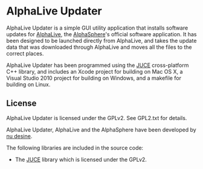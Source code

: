 # AlphaLive Updater #

AlphaLive Updater is a simple GUI utility application that installs software updates for [AlphaLive](http://www.alphasphere.com/alphalive/), the [AlphaSphere](http://www.alphasphere.com/)'s official software application. It has been designed to be launched directly from AlphaLive, and takes the update data that was downloaded through AlphaLive and moves all the files to the correct places. 

AlphaLive Updater has been programmed using the [JUCE](http://www.rawmaterialsoftware.com/juce.php) cross-platform C++ library, and includes an Xcode project for building on Mac OS X, a Visual Studio 2010 project for building on Windows, and a makefile for building on Linux.

## License ##

AlphaLive Updater is licensed under the GPLv2. See GPL2.txt for details.

AlphaLive Updater, AlphaLive and the AlphaSphere have been developed by [nu desine](http://nu-desine.com/).

The following libraries are included in the source code:

+  The [JUCE](http://www.rawmaterialsoftware.com/juce.php) library which is licensed under the GPLv2. 


